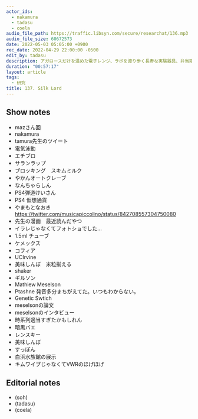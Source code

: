 ```yaml
---
actor_ids:
  - nakamura
  - tadasu
  - coela
audio_file_path: https://traffic.libsyn.com/secure/researchat/136.mp3
audio_file_size: 60672573
date: 2022-05-03 05:05:00 +0900
rec_date: 2022-04-29 22:00:00 -0500
edit_by: tadasu
description: アガロースだけを温めた電子レンジ、ラボを渡り歩く長寿な実験器具、弁当箱にあった1.5mlチューブ、クリップの旬について話しました。
duration: "00:57:17"
layout: article
tags:
  - 研究
title: 137. Silk Lord
---
```


## Show notes
- mazさん回
- nakamura
- tamura先生のツイート
- 電気泳動
- エチブロ
- サランラップ
- ブロッキング　スキムミルク
- やかんオートクレーブ
- なんちゃらしん
- PS4弾道けいさん
- PS4 仮想通貨
- やまもとなおき　https://twitter.com/musicapiccolino/status/842708557304750080
- 先生の漫画　最近読んだやつ
- イラレじゃなくてフォトショでした…
- 1.5ml チューブ
- ケメックス
- コフィア
- UCIrvine
- 美味しんぼ　米粒揃える
- shaker
- ギルソン
- Mathiew Meselson
- Ptashne 発音多分まちがえてた。いつもわからない。
- Genetic Swtich
- meselsonの論文
- meselsonのインタビュー
- 時系列適当すぎたかもしれん
- 暗黒バエ
- レンスキー
- 美味しんぼ
- すっぽん
- 白浜水族館の展示
- キムワイプじゃなくてVWRのほげほげ

## Editorial notes
- (soh)
- (tadasu)
- (coela)
